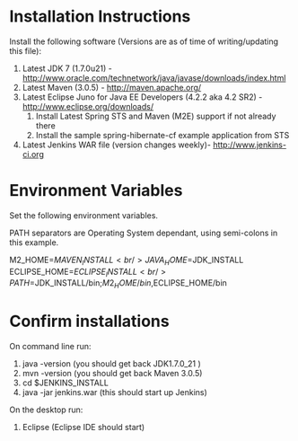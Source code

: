Installation Instructions
=========================

Install the following software (Versions are as of time of writing/updating this file):

1. Latest JDK 7 (1.7.0u21) - http://www.oracle.com/technetwork/java/javase/downloads/index.html
1. Latest Maven (3.0.5) - http://maven.apache.org/
1. Latest Eclipse Juno for Java EE Developers (4.2.2 aka 4.2 SR2) - http://www.eclipse.org/downloads/ 
   1. Install Latest Spring STS and Maven (M2E) support if not already there
   1. Install the sample spring-hibernate-cf example application from STS
1. Latest Jenkins WAR file (version changes weekly)- http://www.jenkins-ci.org

Environment Variables
=====================

Set the following environment variables.

PATH separators are Operating System dependant, using semi-colons in this example.

M2_HOME=$MAVEN_INSTALL<br />
JAVA_HOME=$JDK_INSTALL<br />
ECLIPSE_HOME=$ECLIPSE_INSTALL<br />
PATH=$JDK_INSTALL/bin;$M2_HOME/bin,$ECLIPSE_HOME/bin<br />

Confirm installations
=====================

On command line run:

1. java -version (you should get back JDK1.7.0_21 )
1. mvn -version (you should get back Maven 3.0.5)
1. cd $JENKINS_INSTALL
1. java -jar jenkins.war (this should start up Jenkins)

On the desktop run:

1. Eclipse (Eclipse IDE should start)
